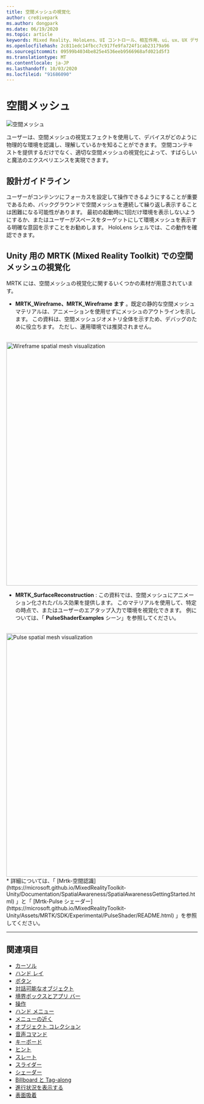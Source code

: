 ```yaml
---
title: 空間メッシュの視覚化
author: cre8ivepark
ms.author: dongpark
ms.date: 06/19/2020
ms.topic: article
keywords: Mixed Reality、HoloLens、UI コントロール、相互作用、ui、ux、UX デザイン、空間 UI、空間相互作用、3D UI、3D UX
ms.openlocfilehash: 2c811edc14fbcc7c917fe9fa724f1cab23179a96
ms.sourcegitcommit: 09599b4034be825e4536eeb9566968afd021d5f3
ms.translationtype: MT
ms.contentlocale: ja-JP
ms.lasthandoff: 10/03/2020
ms.locfileid: "91686090"
---
```

# <a name="spatial-mesh"></a>空間メッシュ

![空間メッシュ](images/MRTK_PulseShader_SpatialMesh.gif)

ユーザーは、空間メッシュの視覚エフェクトを使用して、デバイスがどのように物理的な環境を認識し、理解しているかを知ることができます。 空間コンテキストを提供するだけでなく、適切な空間メッシュの視覚化によって、すばらしいと魔法のエクスペリエンスを実現できます。  

## <a name="design-guideline"></a>設計ガイドライン
ユーザーがコンテンツにフォーカスを設定して操作できるようにすることが重要であるため、バックグラウンドで空間メッシュを連続して繰り返し表示することは困難になる可能性があります。 最初の起動時に1回だけ環境を表示しないようにするか、またはユーザーがスペースをターゲットにして環境メッシュを表示する明確な意図を示すことをお勧めします。 HoloLens シェルでは、この動作を確認できます。
<br>


## <a name="spatial-mesh-visualization-in-mrtk-mixed-reality-toolkit-for-unity"></a>Unity 用の MRTK (Mixed Reality Toolkit) での空間メッシュの視覚化
MRTK には、空間メッシュの視覚化に関するいくつかの素材が用意されています。

- **MRTK_Wireframe、MRTK_Wireframe ます** 。既定の静的な空間メッシュマテリアルは、アニメーションを使用せずにメッシュのアウトラインを示します。 この資料は、空間メッシュジオメトリ全体を示すため、デバッグのために役立ちます。 ただし、運用環境では推奨されません。
<br>
<img src="images/SurfaceReconstruction.jpg" alt="Wireframe spatial mesh visualization" width="640px">

- **MRTK_SurfaceReconstruction** : この資料では、空間メッシュにアニメーション化されたパルス効果を提供します。 このマテリアルを使用して、特定の時点で、またはユーザーのエアタップ入力で環境を視覚化できます。 例については、「 **PulseShaderExamples** シーン」を参照してください。
<br>
<img src="images/MRTK_SRMesh_Pulse.jpg" alt="Pulse spatial mesh visualization" width="640px">
* 詳細については、「 [Mrtk-空間認識](https://microsoft.github.io/MixedRealityToolkit-Unity/Documentation/SpatialAwareness/SpatialAwarenessGettingStarted.html) 」と「 [Mrtk-Pulse シェーダー](https://microsoft.github.io/MixedRealityToolkit-Unity/Assets/MRTK/SDK/Experimental/PulseShader/README.html) 」を参照してください。

<br>

---

## <a name="see-also"></a>関連項目

* [カーソル](cursors.md)
* [ハンド レイ](point-and-commit.md)
* [ボタン](button.md)
* [対話可能なオブジェクト](interactable-object.md)
* [境界ボックスとアプリ バー](app-bar-and-bounding-box.md)
* [操作](direct-manipulation.md)
* [ハンド メニュー](hand-menu.md)
* [メニューの近く](near-menu.md)
* [オブジェクト コレクション](object-collection.md)
* [音声コマンド](voice-input.md)
* [キーボード](keyboard.md)
* [ヒント](tooltip.md)
* [スレート](slate.md)
* [スライダー](slider.md)
* [シェーダー](shader.md)
* [Billboard と Tag-along](billboarding-and-tag-along.md)
* [進行状況を表示する](progress.md)
* [表面吸着](surface-magnetism.md)
